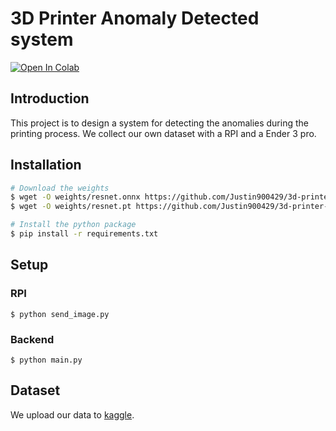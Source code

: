 # 3D Printer Anomaly Detected system
[![Open In Colab](https://colab.research.google.com/assets/colab-badge.svg)](https://colab.research.google.com/github/Justin900429/3d-printer-anomaly-detect/blob/main/Meta_3D_printer.ipynb)

## Introduction
This project is to design a system for detecting the anomalies during the printing process. We collect our own dataset with a RPI and a Ender 3 pro.

## Installation
```bash
# Download the weights
$ wget -O weights/resnet.onnx https://github.com/Justin900429/3d-printer-anomaly-detect/releases/download/v0.0.1-alpha/resnet.onnx
$ wget -O weights/resnet.pt https://github.com/Justin900429/3d-printer-anomaly-detect/releases/download/v0.0.1-alpha/resnet.pt

# Install the python package
$ pip install -r requirements.txt
```

## Setup
### RPI
```
$ python send_image.py
```

### Backend
```
$ python main.py
```

## Dataset
We upload our data to [kaggle](https://www.kaggle.com/datasets/justin900429/3d-printer-defected-dataset).

